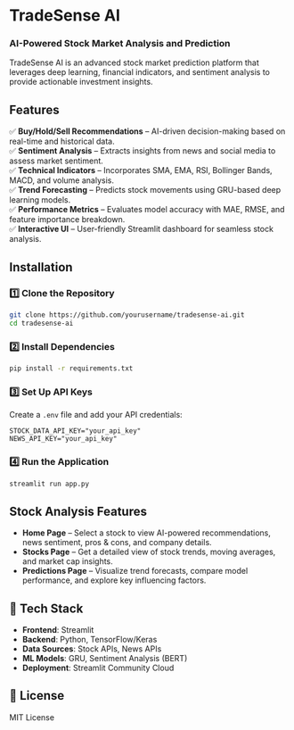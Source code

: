 # **TradeSense AI**  
### **AI-Powered Stock Market Analysis and Prediction**  

TradeSense AI is an advanced stock market prediction platform that leverages deep learning, financial indicators, and sentiment analysis to provide actionable investment insights.  

## **Features**  
✅ **Buy/Hold/Sell Recommendations** – AI-driven decision-making based on real-time and historical data.  
✅ **Sentiment Analysis** – Extracts insights from news and social media to assess market sentiment.  
✅ **Technical Indicators** – Incorporates SMA, EMA, RSI, Bollinger Bands, MACD, and volume analysis.  
✅ **Trend Forecasting** – Predicts stock movements using GRU-based deep learning models.  
✅ **Performance Metrics** – Evaluates model accuracy with MAE, RMSE, and feature importance breakdown.  
✅ **Interactive UI** – User-friendly Streamlit dashboard for seamless stock analysis.  

## **Installation**  
### **1️⃣ Clone the Repository**  
```bash
git clone https://github.com/yourusername/tradesense-ai.git
cd tradesense-ai
```
### **2️⃣ Install Dependencies**  
```bash
pip install -r requirements.txt
```
### **3️⃣ Set Up API Keys**  
Create a `.env` file and add your API credentials:  
```
STOCK_DATA_API_KEY="your_api_key"
NEWS_API_KEY="your_api_key"
```
### **4️⃣ Run the Application**  
```bash
streamlit run app.py
```

## **Stock Analysis Features**  
- **Home Page** – Select a stock to view AI-powered recommendations, news sentiment, pros & cons, and company details.  
- **Stocks Page** – Get a detailed view of stock trends, moving averages, and market cap insights.  
- **Predictions Page** – Visualize trend forecasts, compare model performance, and explore key influencing factors.  

## 🤖 **Tech Stack**  
- **Frontend**: Streamlit  
- **Backend**: Python, TensorFlow/Keras  
- **Data Sources**: Stock APIs, News APIs  
- **ML Models**: GRU, Sentiment Analysis (BERT)  
- **Deployment**: Streamlit Community Cloud  

## 📄 **License**  
MIT License  
